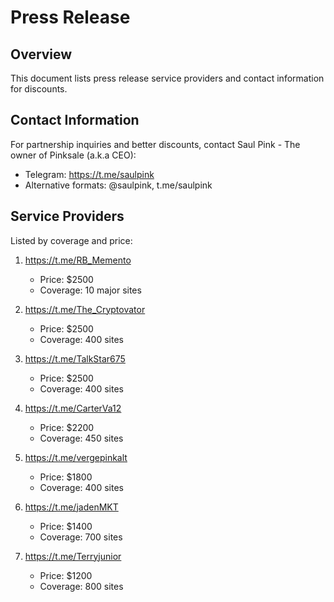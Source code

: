 # Press Release

## Overview
This document lists press release service providers and contact information for discounts.

## Contact Information
For partnership inquiries and better discounts, contact Saul Pink - The owner of Pinksale (a.k.a CEO):
- Telegram: https://t.me/saulpink
- Alternative formats: @saulpink, t.me/saulpink

## Service Providers
Listed by coverage and price:

1. https://t.me/RB_Memento
   - Price: $2500
   - Coverage: 10 major sites

2. https://t.me/The_Cryptovator
   - Price: $2500
   - Coverage: 400 sites

3. https://t.me/TalkStar675
   - Price: $2500
   - Coverage: 400 sites

4. https://t.me/CarterVa12
   - Price: $2200
   - Coverage: 450 sites

5. https://t.me/vergepinkalt
   - Price: $1800
   - Coverage: 400 sites

6. https://t.me/jadenMKT
   - Price: $1400
   - Coverage: 700 sites

7. https://t.me/Terryjunior
   - Price: $1200
   - Coverage: 800 sites
